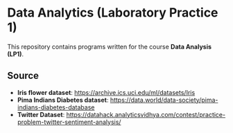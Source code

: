 # Data Analytics (Laboratory Practice 1)
This repository contains programs written for the course **Data Analysis (LP1)**.
<br>
## Source
* **Iris flower dataset**: https://archive.ics.uci.edu/ml/datasets/Iris
* **Pima Indians Diabetes dataset**: https://data.world/data-society/pima-indians-diabetes-database
* **Twitter Dataset**: https://datahack.analyticsvidhya.com/contest/practice-problem-twitter-sentiment-analysis/